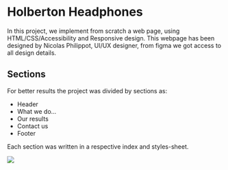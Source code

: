 # Holberton Headphones
In this project, we implement from scratch a web page, using HTML/CSS/Accessibility and Responsive design.
This webpage has been designed by Nicolas Philippot, UI/UX designer, from figma we got access to all design details.

## Sections
For better results the project was divided by sections as:
- Header
- What we do...
- Our results
- Contact us
- Footer

Each section was written in a respective index and styles-sheet.

![](https://holbertonintranet.s3.amazonaws.com/uploads/medias/2020/2/60df485eb772ecbad54a.jpg?X-Amz-Algorithm=AWS4-HMAC-SHA256&X-Amz-Credential=AKIARDDGGGOU5BHMTQX4%2F20220103%2Fus-east-1%2Fs3%2Faws4_request&X-Amz-Date=20220103T133222Z&X-Amz-Expires=86400&X-Amz-SignedHeaders=host&X-Amz-Signature=cf462579663a30b982c708a63764e00879b297e5887f783283338eedd46e4de8)
